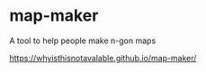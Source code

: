 # map-maker
A tool to help people make n-gon maps

https://whyisthisnotavalable.github.io/map-maker/
